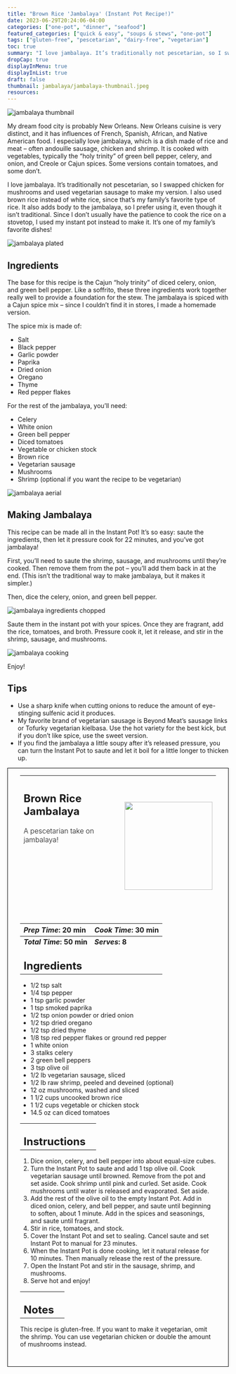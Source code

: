 ```yaml
---
title: "Brown Rice 'Jambalaya' (Instant Pot Recipe!)"
date: 2023-06-29T20:24:06-04:00
categories: ["one-pot", "dinner", "seafood"]
featured_categories: ["quick & easy", "soups & stews", "one-pot"]
tags: ["gluten-free", "pescetarian", "dairy-free", "vegetarian"]
toc: true
summary: "I love jambalaya. It’s traditionally not pescetarian, so I swapped chicken for mushrooms and used vegetarian sausage to make my version. I also used brown rice instead of white rice, since that’s my family’s favorite type of rice. It also adds body to the jambalaya, so I prefer using it, even though it isn’t traditional. Since I don’t usually have the patience to cook the rice on a stovetop, I used my instant pot instead to make it."
dropCap: true
displayInMenu: true
displayInList: true
draft: false
thumbnail: jambalaya/jambalaya-thumbnail.jpeg
resources:
---
```


![jambalaya thumbnail](../../jambalaya/jambalaya-thumbnail.jpeg)

My dream food city is probably New Orleans. New Orleans cuisine is very distinct, and it has influences of French, Spanish, African, and Native American food. I especially love jambalaya, which is a dish made of rice and meat – often andouille sausage, chicken and shrimp. It is cooked with vegetables, typically the “holy trinity” of green bell pepper, celery, and onion, and Creole or Cajun spices. Some versions contain tomatoes, and some don’t.

I love jambalaya. It’s traditionally not pescetarian, so I swapped chicken for mushrooms and used vegetarian sausage to make my version. I also used brown rice instead of white rice, since that’s my family’s favorite type of rice. It also adds body to the jambalaya, so I prefer using it, even though it isn’t traditional. Since I don’t usually have the patience to cook the rice on a stovetop, I used my instant pot instead to make it. It’s one of my family’s favorite dishes!

![jambalaya plated](../../jambalaya/jambalaya-plated.jpeg)

## Ingredients

The base for this recipe is the Cajun “holy trinity” of diced celery, onion, and green bell pepper. Like a soffrito, these three ingredients work together really well to provide a foundation for the stew. The jambalaya is spiced with a Cajun spice mix – since I couldn’t find it in stores, I made a homemade version.

The spice mix is made of:

- Salt
- Black pepper
- Garlic powder
- Paprika
- Dried onion
- Oregano
- Thyme
- Red pepper flakes

For the rest of the jambalaya, you’ll need:

- Celery
- White onion
- Green bell pepper
- Diced tomatoes
- Vegetable or chicken stock
- Brown rice
- Vegetarian sausage
- Mushrooms
- Shrimp (optional if you want the recipe to be vegetarian)

![jambalaya aerial](../../jambalaya/jambalaya-aerial.jpeg)

## Making Jambalaya

This recipe can be made all in the Instant Pot! It’s so easy: saute the ingredients, then let it pressure cook for 22 minutes, and you’ve got jambalaya!

First, you’ll need to saute the shrimp, sausage, and mushrooms until they’re cooked. Then remove them from the pot – you’ll add them back in at the end. (This isn’t the traditional way to make jambalaya, but it makes it simpler.)

Then, dice the celery, onion, and green bell pepper.

![jambalaya ingredients chopped](../../jambalaya/jambalaya-ingredients-chopped.jpeg)

Saute them in the instant pot with your spices. Once they are fragrant, add the rice, tomatoes, and broth. Pressure cook it, let it release, and stir in the shrimp, sausage, and mushrooms.

![jambalaya cooking](../../jambalaya/jambalaya-cooking.jpeg)

Enjoy!

## Tips

- Use a sharp knife when cutting onions to reduce the amount of eye-stinging sulfenic acid it produces.
- My favorite brand of vegetarian sausage is Beyond Meat’s sausage links or Tofurky vegetarian kielbasa. Use the hot variety for the best kick, but if you don’t like spice, use the sweet version.
- If you find the jambalaya a little soupy after it’s released pressure, you can turn the Instant Pot to saute and let it boil for a little longer to thicken up.

<div style = "border-style: solid; border-width: 1px; border-color: black; padding: 2em; padding-top:0em;"> 

| <div style = "margin-bottom:10em;"><h2>Brown Rice Jambalaya</h2><p style = "font-weight: 300;">A pescetarian take on jambalaya!</p></div> | <img src="../../jambalaya/jambalaya-thumbnail.jpeg"  width="200em" height="200em"> |
| :--- | :----: |

| _Prep Time_: 20 min  | _Cook Time_: 30 min  |
| :--- | :--- |
| **_Total Time_: 50 min** | **_Serves_: 8**  |
| <div><h2 style = "margin-top:1em; margin-bottom:0;" >Ingredients</h2></div>|   |

- 1/2 tsp salt
- 1/4 tsp pepper
- 1 tsp garlic powder
- 1 tsp smoked paprika
- 1/2 tsp onion powder or dried onion
- 1/2 tsp dried oregano
- 1/2 tsp dried thyme
- 1/8 tsp red pepper flakes or ground red pepper
- 1 white onion
- 3 stalks celery
- 2 green bell peppers
- 3 tsp olive oil
- 1/2 lb vegetarian sausage, sliced
- 1/2 lb raw shrimp, peeled and deveined (optional)
- 12 oz mushrooms, washed and sliced
- 1 1/2 cups uncooked brown rice
- 1 1/2 cups vegetable or chicken stock
- 14.5 oz can diced tomatoes

|   |    |
| :--- | :--- |
| <div><h2 style = "margin-top:1em; margin-bottom:0;" >Instructions</h2></div>|   |

1. Dice onion, celery, and bell pepper into about equal-size cubes.
2. Turn the Instant Pot to saute and add 1 tsp olive oil. Cook vegetarian sausage until browned. Remove from the pot and set aside. Cook shrimp until pink and curled. Set aside. Cook mushrooms until water is released and evaporated. Set aside.
3. Add the rest of the olive oil to the empty Instant Pot. Add in diced onion, celery, and bell pepper, and saute until beginning to soften, about 1 minute. Add in the spices and seasonings, and saute until fragrant.
4. Stir in rice, tomatoes, and stock.
5. Cover the Instant Pot and set to sealing. Cancel saute and set Instant Pot to manual for 23 minutes.
6. When the Instant Pot is done cooking, let it natural release for 10 minutes. Then manually release the rest of the pressure.
7. Open the Instant Pot and stir in the sausage, shrimp, and mushrooms.
8. Serve hot and enjoy!

|   |    |
| :--- | :--- |
| <div><h2 style = "margin-top:1em; margin-bottom:0;" >Notes</h2></div>|   |

This recipe is gluten-free. If you want to make it vegetarian, omit the shrimp. You can use vegetarian chicken or double the amount of mushrooms instead.

</div>
